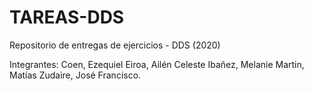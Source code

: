 # TAREAS-DDS
Repositorio de entregas de ejercicios - DDS (2020)

Integrantes:
Coen, Ezequiel Eiroa, Ailén Celeste Ibañez, Melanie Martin, Matías Zudaire, José Francisco.
